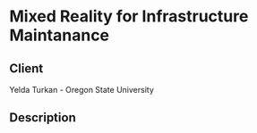 # Mixed Reality for Infrastructure Maintanance

## Client 
Yelda Turkan - Oregon State University

## Description

